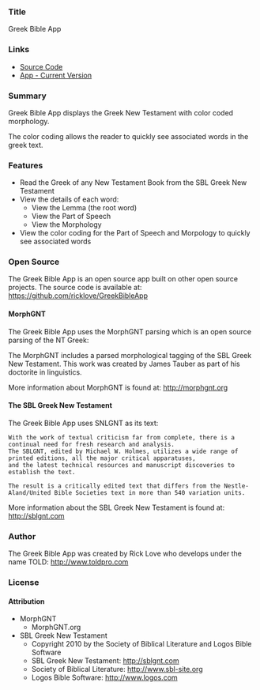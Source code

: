 ﻿### Title

Greek Bible App

### Links

- [Source Code](https://github.com/ricklove/GreekBibleApp)
- [App - Current Version](http://www.toldpro.com/Apps/GreekBible/)

### Summary

Greek Bible App displays the Greek New Testament with color coded morphology. 

The color coding allows the reader to quickly see associated words in the greek text.

### Features
- Read the Greek of any New Testament Book from the SBL Greek New Testament
- View the details of each word:
	- View the Lemma (the root word)
	- View the Part of Speech
	- View the Morphology
- View the color coding for the Part of Speech and Morpology to quickly see associated words

### Open Source

The Greek Bible App is an open source app built on other open source projects. The source code is available at:
<https://github.com/ricklove/GreekBibleApp>

#### MorphGNT

The Greek Bible App uses the MorphGNT parsing which is an open source parsing of the NT Greek:

The MorphGNT includes a parsed morphological tagging of the SBL Greek New Testament. 
This work was created by James Tauber as part of his doctorite in linguistics.

More information about MorphGNT is found at:
<http://morphgnt.org>

#### The SBL Greek New Testament

The Greek Bible App uses SNLGNT as its text:

	With the work of textual criticism far from complete, there is a continual need for fresh research and analysis. 
	The SBLGNT, edited by Michael W. Holmes, utilizes a wide range of printed editions, all the major critical apparatuses, 
	and the latest technical resources and manuscript discoveries to establish the text. 
	
	The result is a critically edited text that differs from the Nestle-Aland/United Bible Societies text in more than 540 variation units.

More information about the SBL Greek New Testament is found at:
<http://sblgnt.com>

### Author

The Greek Bible App was created by Rick Love who develops under the name TOLD:
<http://www.toldpro.com>

### License

#### Attribution
- MorphGNT
	- MorphGNT.org
- SBL Greek New Testament
	- Copyright 2010 by the Society of Biblical Literature and Logos Bible Software
	- SBL Greek New Testament: <http://sblgnt.com>
	- Society of Biblical Literature: <http://www.sbl-site.org>
	- Logos Bible Software: <http://www.logos.com>